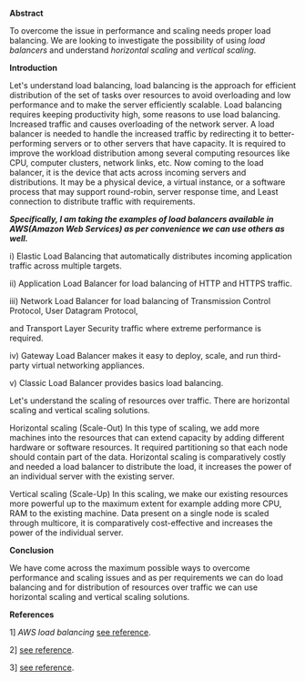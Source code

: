  **Abstract**
 
To overcome the issue in performance and scaling needs proper load balancing. 
We are looking to investigate the possibility of using *load balancers* and understand *horizontal scaling* and *vertical scaling*.

**Introduction**

Let's understand load balancing, load balancing is the approach for efficient distribution of the set of tasks
over resources to avoid overloading and low performance and to make the server efficiently scalable.
Load balancing requires keeping productivity high, some reasons to use load balancing.
Increased traffic and causes overloading of the network server.
   A load balancer is needed to handle the increased traffic by redirecting it to better-performing servers or to other servers that have capacity. It is required to improve the workload distribution among several computing resources like CPU, computer clusters, network links, etc.
Now coming to the load balancer, it is the device that acts across incoming servers and distributions. 
It may be a physical device, a virtual instance, or a software process that may support round-robin, 
server response time, and Least connection to distribute traffic with requirements. 

***Specifically, I am taking the examples of load balancers available in AWS(Amazon Web Services) 
as per convenience we can use others as well.*** 

i) Elastic Load Balancing that automatically distributes incoming application traffic across multiple targets. 

ii) Application Load Balancer for load balancing of HTTP and HTTPS traffic. 

iii) Network Load Balancer for load balancing of Transmission Control Protocol, User Datagram Protocol, 

and Transport Layer Security traffic where extreme performance is required.

iv) Gateway Load Balancer makes it easy to deploy, scale, and run third-party virtual networking appliances.

v) Classic Load Balancer provides basics load balancing.

Let's understand the scaling of resources over traffic. There are horizontal scaling and vertical scaling solutions.

Horizontal scaling (Scale-Out)
In this type of scaling, we add more machines into the resources that can extend capacity by 
adding different hardware or software resources. 
It required partitioning so that each node should contain part of the data.
Horizontal scaling is comparatively costly and needed a load balancer to distribute the load, 
it increases the power of an individual server with the existing server.

Vertical scaling (Scale-Up)
In this scaling, we make our existing resources more powerful up to the maximum extent for 
example adding more CPU, RAM to the existing machine. Data present on a single node is scaled through multicore, 
it is comparatively cost-effective and increases the power of the individual server.

                                                     
**Conclusion**

We have come across the maximum possible ways to overcome performance and scaling issues 
and as per requirements we can do load balancing and for distribution of resources over traffic we can 
use horizontal scaling and vertical scaling solutions.

                                                      
**References**

1] *AWS load balancing* [see reference](https://aws.amazon.com/elasticloadbalancing/?whats-new-cards-elb.sort-by=item.additionalFields.postDateTime&whats-new-cards-elb.sort-order=desc).

2] [see reference](https://www.nginx.com/resources/glossary/load-balancing/). 

3] [see reference](https://www.redswitches.com/blog/difference-between-horizontal-vertical-scaling/).









